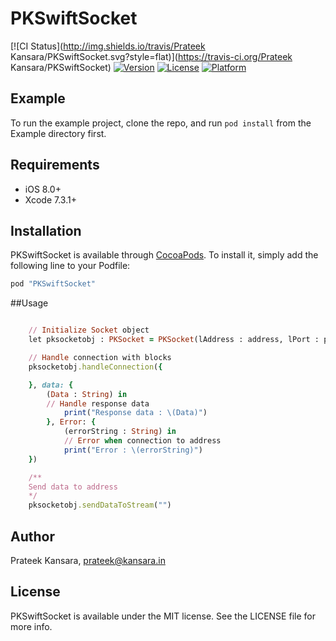 # PKSwiftSocket

[![CI Status](http://img.shields.io/travis/Prateek Kansara/PKSwiftSocket.svg?style=flat)](https://travis-ci.org/Prateek Kansara/PKSwiftSocket)
[![Version](https://img.shields.io/cocoapods/v/PKSwiftSocket.svg?style=flat)](http://cocoapods.org/pods/PKSwiftSocket)
[![License](https://img.shields.io/cocoapods/l/PKSwiftSocket.svg?style=flat)](http://cocoapods.org/pods/PKSwiftSocket)
[![Platform](https://img.shields.io/cocoapods/p/PKSwiftSocket.svg?style=flat)](http://cocoapods.org/pods/PKSwiftSocket)

## Example

To run the example project, clone the repo, and run `pod install` from the Example directory first.

## Requirements

* iOS 8.0+ 
* Xcode 7.3.1+

## Installation

PKSwiftSocket is available through [CocoaPods](http://cocoapods.org). To install
it, simply add the following line to your Podfile:

```ruby
pod "PKSwiftSocket"
```

##Usage

```ruby

    // Initialize Socket object
    let pksocketobj : PKSocket = PKSocket(lAddress : address, lPort : port)

    // Handle connection with blocks
    pksocketobj.handleConnection({

    }, data: {
        (Data : String) in
        // Handle response data
            print("Response data : \(Data)")
        }, Error: {
            (errorString : String) in
            // Error when connection to address
            print("Error : \(errorString)")
    })

    /**
    Send data to address
    */
    pksocketobj.sendDataToStream("")
```
## Author

Prateek Kansara, prateek@kansara.in

## License

PKSwiftSocket is available under the MIT license. See the LICENSE file for more info.
